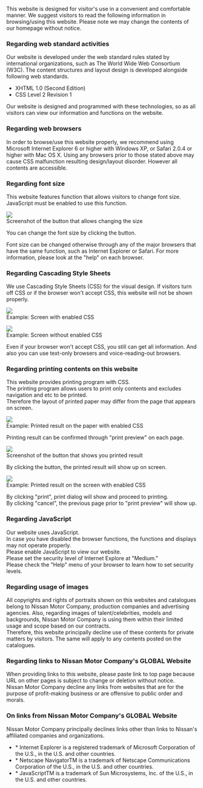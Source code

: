 This website is designed for visitor's use in a convenient and comfortable manner. We suggest visitors to read the following information in browsing/using this website. Please note we may change the contents of our homepage without notice.

### Regarding web standard activities

Our website is developed under the web standard rules stated by international organizations, such as The World Wide Web Consortium (W3C). The content structures and layout design is developed alongside following web standards.

*   XHTML 1.0 (Second Edition)
*   CSS Level 2 Revision 1

Our website is designed and programmed with these technologies, so as all visitors can view our information and functions on the website.

### Regarding web browsers

In order to browse/use this website properly, we recommend using Microsoft Internet Explorer 6 or higher with Windows XP, or Safari 2.0.4 or higher with Mac OS X. Using any browsers prior to those stated above may cause CSS malfunction resulting design/layout disorder. However all contents are accessible.

### Regarding font size

This website features function that allows visitors to change font size.  
JavaScript must be enabled to use this function.

![](/EN/SITE_INFO/ABOUT/IMAGES/idx_fig_font-change.gif)  
Screenshot of the button that allows changing the size

You can change the font size by clicking the button.

Font size can be changed otherwise through any of the major browsers that have the same function, such as Internet Explorer or Safari. For more information, please look at the "help" on each browser.

### Regarding Cascading Style Sheets

We use Cascading Style Sheets (CSS) for the visual design. If visitors turn off CSS or if the browser won't accept CSS, this website will not be shown properly.

![](/EN/SITE_INFO/ABOUT/IMAGES/idx_fig_screen_01.gif)  
Example: Screen with enabled CSS

![](/EN/SITE_INFO/ABOUT/IMAGES/idx_fig_screen_02.gif)  
Example: Screen without enabled CSS

Even if your browser won't accept CSS, you still can get all information. And also you can use text-only browsers and voice-reading-out browsers.

### Regarding printing contents on this website

This website provides printing program with CSS.  
The printing program allows users to print only contents and excludes navigation and etc to be printed.  
Therefore the layout of printed paper may differ from the page that appears on screen.

![](/EN/SITE_INFO/ABOUT/IMAGES/idx_fig_print_01.gif)  
Example: Printed result on the paper with enabled CSS

Printing result can be confirmed through "print preview" on each page.

![](/EN/SITE_INFO/ABOUT/IMAGES/idx_fig_print_02.gif)  
Screenshot of the button that shows you printed result

By clicking the button, the printed result will show up on screen.

![](/EN/SITE_INFO/ABOUT/IMAGES/idx_fig_print_03.gif)  
Example: Printed result on the screen with enabled CSS

By clicking "print", print dialog will show and proceed to printing.  
By clicking "cancel", the previous page prior to "print preview" will show up.

### Regarding JavaScript

Our website uses JavaScript.  
In case you have disabled the browser functions, the functions and displays may not operate properly.  
Please enable JavaScript to view our website.  
Please set the security level of Internet Explore at "Medium."  
Please check the "Help" menu of your browser to learn how to set security levels.

### Regarding usage of images

All copyrights and rights of portraits shown on this websites and catalogues belong to Nissan Motor Company, production companies and advertising agencies. Also, regarding images of talent/celebrities, models and backgrounds, Nissan Motor Company is using them within their limited usage and scope based on our contracts.  
Therefore, this website principally decline use of these contents for private matters by visitors. The same will apply to any contents posted on the catalogues.

### Regarding links to Nissan Motor Company's GLOBAL Website

When providing links to this website, please paste link to top page because URL on other pages is subject to change or deletion without notice.  
Nissan Motor Company decline any links from websites that are for the purpose of profit-making business or are offensive to public order and morals.

### On links from Nissan Motor Company's GLOBAL Website

Nissan Motor Company principally declines links other than links to Nissan's affiliated companies and organizations.

*   \* Internet Explorer is a registered trademark of Microsoft Corporation of the U.S., in the U.S. and other countries.
*   \* Netscape NavigatorTM is a trademark of Netscape Communications Corporation of the U.S., in the U.S. and other countries.
*   \* JavaScriptTM is a trademark of Sun Microsystems, Inc. of the U.S., in the U.S. and other countries.